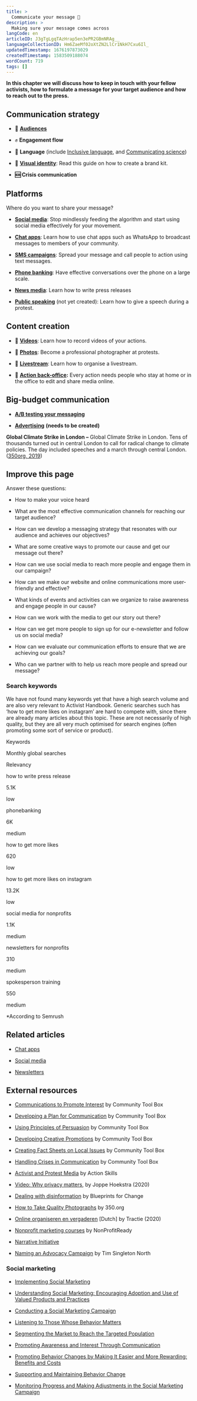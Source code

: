 ```yaml
---
title: >
  Communicate your message 💬
description: >
  Making sure your message comes across
langCode: en
articleID: J3gTgLgqTAzHrap5en3ePR2GBmNRAg__
languageCollectionID: Hm6ZaeMf02oXtZN2LlCr1NkH7Cxu6Il_
updatedTimestamp: 1676197873029
createdTimestamp: 1583509188074
wordCount: 719
tags: []
---
```


**In this chapter we will discuss how to keep in touch with your fellow activists, how to formulate a message for your target audience and how to reach out to the press.**

## Communication strategy

-   📣 [**Audiences**](/communication/audiences)
    
-   ✊ **Engagement flow**
    
-   💬 **Language** (include [Inclusive language](/communication/inclusive-language), and [Communicating science](/communication/science))
    
-   **🎨** [**Visual identity**](/communication/visual-identity): Read this guide on how to create a brand kit.
    
-   **🆘 Crisis communication**
    

## Platforms

Where do you want to share your message?

-   [**Social media**](/tools/social-media): Stop mindlessly feeding the algorithm and start using social media effectively for your movement.
    
-   [**Chat apps**](/communication/chat-apps): Learn how to use chat apps such as WhatsApp to broadcast messages to members of your community.
    
-   [**SMS campaigns**](/communication/sms-campaigns): Spread your message and call people to action using text messages.
    
-   [**Phone banking**](/communication/phone-banking): Have effective conversations over the phone on a large scale.
    
-   [**News media**](/communication/news-media): Learn how to write press releases
    
-   [**Public speaking**](/communication/public-speaking) (not yet created): Learn how to give a speech during a protest.
    

## Content creation

-   **🎥** [**Videos**](/communication/videos): Learn how to record videos of your actions.
    
-   **📸** [**Photos**](/communication/photos): Become a professional photographer at protests.
    
-   **🔴** [**Livestream**](/communication/livestream): Learn how to organise a livestream.
    
-   **🏡** [**Action back-office**](/communication/action-back-office)**:** Every action needs people who stay at home or in the office to edit and share media online.
    

## Big-budget communication

-   [**A/B testing your messaging**](/communication/a-b-testing)
    
-   [**Advertising**](/communication/advertising) **(needs to be created)**
    

**Global Climate Strike in London –** Global Climate Strike in London. Tens of thousands turned out in central London to call for radical change to climate policies. The day included speeches and a march through central London. ([350org, 2019](https://www.flickr.com/photos/350org/48794671711/))

## Improve this page

Answer these questions:

-   How to make your voice heard
    
-   What are the most effective communication channels for reaching our target audience?
    
-   How can we develop a messaging strategy that resonates with our audience and achieves our objectives?
    
-   What are some creative ways to promote our cause and get our message out there?
    
-   How can we use social media to reach more people and engage them in our campaign?
    
-   How can we make our website and online communications more user-friendly and effective?
    
-   What kinds of events and activities can we organize to raise awareness and engage people in our cause?
    
-   How can we work with the media to get our story out there?
    
-   How can we get more people to sign up for our e-newsletter and follow us on social media?
    
-   How can we evaluate our communication efforts to ensure that we are achieving our goals?
    
-   Who can we partner with to help us reach more people and spread our message?
    

### Search keywords

We have not found many keywords yet that have a high search volume and are also very relevant to Activist Handbook. Generic searches such has ‘how to get more likes on instagram’ are hard to compete with, since there are already many articles about this topic. These are not necessarily of high quality, but they are all very much optimised for search engines (often promoting some sort of service or product).

Keywords

Monthly global searches

Relevancy

how to write press release

5.1K

low

phonebanking

6K

medium

how to get more likes

620

low

how to get more likes on instagram

13.2K

low

social media for nonprofits

1.1K

medium

newsletters for nonprofits

310

medium

spokesperson training

550

medium

\*According to Semrush

## Related articles

-   [Chat apps](/tools/chat-apps)
    
-   [Social media](/tools/social-media)
    
-   [Newsletters](/tools/newsletters)
    

## External resources

-   [Communications to Promote Interest](https://ctb.ku.edu/en/table-of-contents/participation/promoting-interest) by Community Tool Box
    
-   [Developing a Plan for Communication](https://ctb.ku.edu/en/community-tool-box-toc/promoting-interest-and-participation-initiatives/chapter-6-promoting-intere-0) by Community Tool Box
    
-   [Using Principles of Persuasion](https://ctb.ku.edu/en/community-tool-box-toc/promoting-interest-and-participation-initiatives/chapter-6-promoting-intere-5) by Community Tool Box
    
-   [Developing Creative Promotions](https://ctb.ku.edu/en/community-tool-box-toc/promoting-interest-and-participation-initiatives/chapter-6-promoting-inter-48) by Community Tool Box
    
-   [Creating Fact Sheets on Local Issues](https://ctb.ku.edu/en/community-tool-box-toc/promoting-interest-and-participation-initiatives/chapter-6-promoting-inter-57) by Community Tool Box
    
-   [Handling Crises in Communication](https://ctb.ku.edu/en/community-tool-box-toc/promoting-interest-and-participation-initiatives/chapter-6-promoting-inter-75) by Community Tool Box
    
-   [Activist and Protest Media](https://actionskills.co/resources/activist-media/) by Action Skills
    
-   [Video: Why privacy matters](https://www.facebook.com/activisthandbook/videos/212978856564312/), by Joppe Hoekstra (2020)
    
-   [Dealing with disinformation](https://blueprintsfc.org/guide/dealing-with-disinformation/) by Blueprints for Change
    
-   [How to Take Quality Photographs](https://trainings.350.org/resource/how-to-take-quality-photographs/) by 350.org
    
-   [Online organiseren en vergaderen](https://tractie.be/nl/online-organiseren-en-vergaderen) \[Dutch\] by Tractie (2020)
    
-   [Nonprofit marketing courses](https://www.nonprofitready.org/nonprofit-marketing-essentials) by NonProfitReady
    
-   [Narrative Initiative](https://narrativeinitiative.org/resources/)
    
-   [Naming an Advocacy Campaign](https://commonslibrary.org/naming-an-advocacy-campaign/) by Tim Singleton North
    

### Social marketing

-   [Implementing Social Marketing](https://ctb.ku.edu/en/implement-social-marketing-effort)
    
-   [Understanding Social Marketing: Encouraging Adoption and Use of Valued Products and Practices](https://ctb.ku.edu/en/community-tool-box-toc/social-marketing-and-institutionalization-initiative/chapter-45-social-0)
    
-   [Conducting a Social Marketing Campaign](https://ctb.ku.edu/en/community-tool-box-toc/social-marketing-and-institutionalization-initiative/chapter-45-social-5)
    
-   [Listening to Those Whose Behavior Matters](https://ctb.ku.edu/en/community-tool-box-toc/social-marketing-and-institutionalization-initiative/chapter-45-social-9)
    
-   [Segmenting the Market to Reach the Targeted Population](https://ctb.ku.edu/en/community-tool-box-toc/social-marketing-and-institutionalization-initiative/chapter-45-social-13)
    
-   [Promoting Awareness and Interest Through Communication](https://ctb.ku.edu/en/community-tool-box-toc/social-marketing-and-institutionalization-initiative/chapter-45-social-18)
    
-   [Promoting Behavior Changes by Making It Easier and More Rewarding: Benefits and Costs](https://ctb.ku.edu/en/community-tool-box-toc/social-marketing-and-institutionalization-initiative/chapter-45-social-23)
    
-   [Supporting and Maintaining Behavior Change](https://ctb.ku.edu/en/community-tool-box-toc/social-marketing-and-institutionalization-initiative/chapter-45-social-27)
    
-   [Monitoring Progress and Making Adjustments in the Social Marketing Campaign](https://ctb.ku.edu/en/community-tool-box-toc/social-marketing-and-institutionalization-initiative/chapter-45-social-31)
